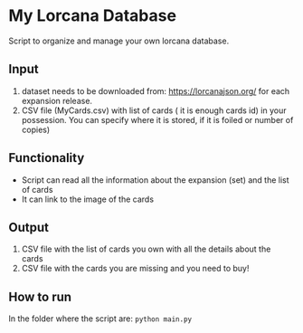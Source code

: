 # My Lorcana Database

Script to organize and manage your own lorcana database. 

## Input 

1. dataset needs to be downloaded from: https://lorcanajson.org/ for each expansion release. 
2. CSV file (MyCards.csv) with list of cards ( it is enough cards id) in your possession. You can specify where it is stored, if it is foiled or number of copies)

## Functionality

* Script can read all the information about the expansion (set) and the list of cards
* It can link to the image of the cards

## Output

1. CSV file with the list of cards you own with all the details about the cards
2. CSV file with the cards you are missing and you need to buy!

## How to run

In the folder where the script are: 
```python main.py ```
   
